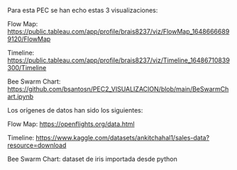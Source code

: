Para esta PEC se han echo estas 3 visualizaciones:

Flow Map: https://public.tableau.com/app/profile/brais8237/viz/FlowMap_16486666899120/FlowMap

Timeline: https://public.tableau.com/app/profile/brais8237/viz/Timeline_16486710839300/Timeline

Bee Swarm Chart: https://github.com/bsantosn/PEC2_VISUALIZACION/blob/main/BeSwarmChart.ipynb


Los orígenes de datos han sido los siguientes:

Flow Map: https://openflights.org/data.html

Timeline: https://www.kaggle.com/datasets/ankitchahal1/sales-data?resource=download

Bee Swarm Chart: dataset de iris importada desde python
